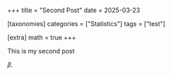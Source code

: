 +++
title = "Second Post"
date = 2025-03-23

[taxonomies]
categories = ["Statistics"]
tags = ["test"]

[extra]
math = true
+++

This is my second post

$\beta$.

